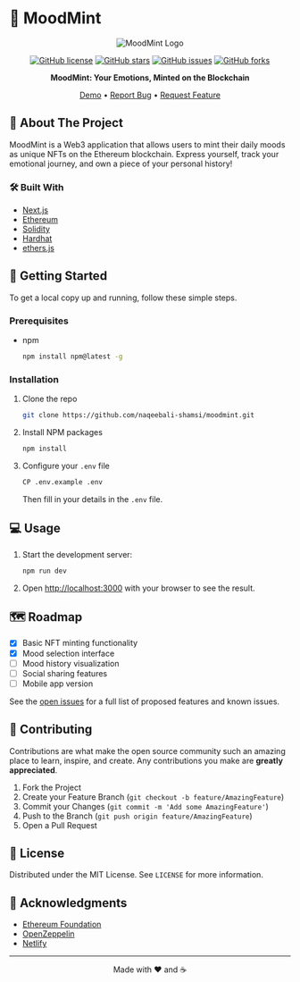 # 🎨 MoodMint

<div align="center">

![MoodMint Logo](https://via.placeholder.com/150)

[![GitHub license](https://img.shields.io/github/license/naqeebali-shamsi/moodmint)](https://github.com/naqeebali-shamsi/moodmint/blob/main/LICENSE)
[![GitHub stars](https://img.shields.io/github/stars/naqeebali-shamsi/moodmint)](https://github.com/naqeebali-shamsi/moodmint/stargazers)
[![GitHub issues](https://img.shields.io/github/issues/naqeebali-shamsi/moodmint)](https://github.com/naqeebali-shamsi/moodmint/issues)
[![GitHub forks](https://img.shields.io/github/forks/naqeebali-shamsi/moodmint)](https://github.com/naqeebali-shamsi/moodmint/network)

**MoodMint: Your Emotions, Minted on the Blockchain**

[Demo](https://mood-mint.vercel.app/) • [Report Bug](https://github.com/naqeebali-shamsi/moodmint/issues) • [Request Feature](https://github.com/naqeebali-shamsi/moodmint/issues)

</div>

## 🌟 About The Project

MoodMint is a Web3 application that allows users to mint their daily moods as unique NFTs on the Ethereum blockchain. Express yourself, track your emotional journey, and own a piece of your personal history!

### 🛠️ Built With

* [Next.js](https://nextjs.org/)
* [Ethereum](https://ethereum.org/)
* [Solidity](https://docs.soliditylang.org/)
* [Hardhat](https://hardhat.org/)
* [ethers.js](https://docs.ethers.io/v5/)

## 🚀 Getting Started

To get a local copy up and running, follow these simple steps.

### Prerequisites

* npm
  ```sh
  npm install npm@latest -g
  ```

### Installation

1. Clone the repo
   ```sh
   git clone https://github.com/naqeebali-shamsi/moodmint.git
   ```
2. Install NPM packages
   ```sh
   npm install
   ```
3. Configure your `.env` file
   ```sh
   CP .env.example .env
   ```
   Then fill in your details in the `.env` file.

## 💻 Usage

1. Start the development server:
   ```sh
   npm run dev
   ```
2. Open [http://localhost:3000](http://localhost:3000) with your browser to see the result.

## 🗺️ Roadmap

- [x] Basic NFT minting functionality
- [x] Mood selection interface
- [ ] Mood history visualization
- [ ] Social sharing features
- [ ] Mobile app version

See the [open issues](https://github.com/naqeebali-shamsi/moodmint/issues) for a full list of proposed features and known issues.

## 🤝 Contributing

Contributions are what make the open source community such an amazing place to learn, inspire, and create. Any contributions you make are **greatly appreciated**.

1. Fork the Project
2. Create your Feature Branch (`git checkout -b feature/AmazingFeature`)
3. Commit your Changes (`git commit -m 'Add some AmazingFeature'`)
4. Push to the Branch (`git push origin feature/AmazingFeature`)
5. Open a Pull Request

## 📜 License

Distributed under the MIT License. See `LICENSE` for more information.

## 🙏 Acknowledgments

* [Ethereum Foundation](https://ethereum.org/)
* [OpenZeppelin](https://openzeppelin.com/)
* [Netlify](https://www.netlify.com/)

---

<div align="center">
Made with ❤️ and ☕
</div>